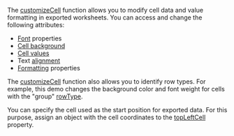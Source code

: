 The [customizeCell](/Documentation/ApiReference/Common/Object_Structures/ExportDataGridProps/#customizeCell) function allows you to modify cell data and value formatting in exported worksheets. You can access and change the following attributes:

- <a href="https://github.com/exceljs/exceljs#fonts" target="_blank">Font</a> properties    
- <a href="https://github.com/exceljs/exceljs#fills" target="_blank">Cell background</a>     
- <a href="https://github.com/exceljs/exceljs#hyperlink-value" target="_blank">Cell values</a>       
- Text <a href="https://github.com/exceljs/exceljs#alignment" target="_blank">alignment</a>        
- <a href="https://github.com/exceljs/exceljs#number-formats" target="_blank">Formatting</a> properties    

The [customizeCell](/Documentation/ApiReference/Common/Object_Structures/ExportDataGridProps/#customizeCell) function also allows you to identify row types. For example, this demo changes the background color and font weight for cells with the "group" [rowType](/Documentation/ApiReference/UI_Components/dxDataGrid/Row/#rowType).

You can specify the cell used as the start position for exported data. For this purpose, assign an object with the cell coordinates to the [topLeftCell](/Documentation/ApiReference/Common/Object_Structures/ExcelExportDataGridProps/topLeftCell/) property.

